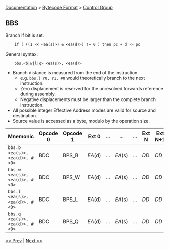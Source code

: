 [Documentation](../../README.md) > [Bytecode Format](../README.md) > [Control Group](../InstructionsControl.md)

## BBS

Branch if bit is set.

        if ( ((1 << <ea(s)>) & <ea(d)>) != 0 ) then pc + d -> pc

General syntax:

        bbs.<b|w|l|q> <ea(s)>, <ea(d)>

* Branch distance is measured from the end of the instruction.
    - e.g. `bbs.l r0, r1, #0` would theoretically branch to the next instruction.
    - Zero displacement is reserved for the unresolved forwards reference during assembly.
    - Negative displacements must be larger than the complete branch instruction.
* All possible integer Effective Address modes are valid for source and destination.
* Source value is accessed as a byte, modulo by the operation size.

| Mnemonic | Opcode 0 | Opcode 1 | Ext 0 | ... | ... | ... | Ext N | Ext N+1 | Ext N+2 | Ext N+3 |
| - | - | - | - | - | - | - | - | - | - | - |
| `bbs.b <ea(s)>, <ea(d)>, #<D>` | BDC | BPS_B | *EA*(d) | ... | *EA*(s) | ... | *DD* | *DD* | *DD* | *DD* |
| `bbs.w <ea(s)>, <ea(d)>, #<D>` | BDC | BPS_W | *EA*(d) | ... | *EA*(s) | ... | *DD* | *DD* | *DD* | *DD* |
| `bbs.l <ea(s)>, <ea(d)>, #<D>` | BDC | BPS_L | *EA*(d) | ... | *EA*(s) | ... | *DD* | *DD* | *DD* | *DD* |
| `bbs.q <ea(s)>, <ea(d)>, #<D>` | BDC | BPS_Q | *EA*(d) | ... | *EA*(s) | ... | *DD* | *DD* | *DD* | *DD* |

[<< Prev](./c_16.md) | [Next >>](./c_18.md)
